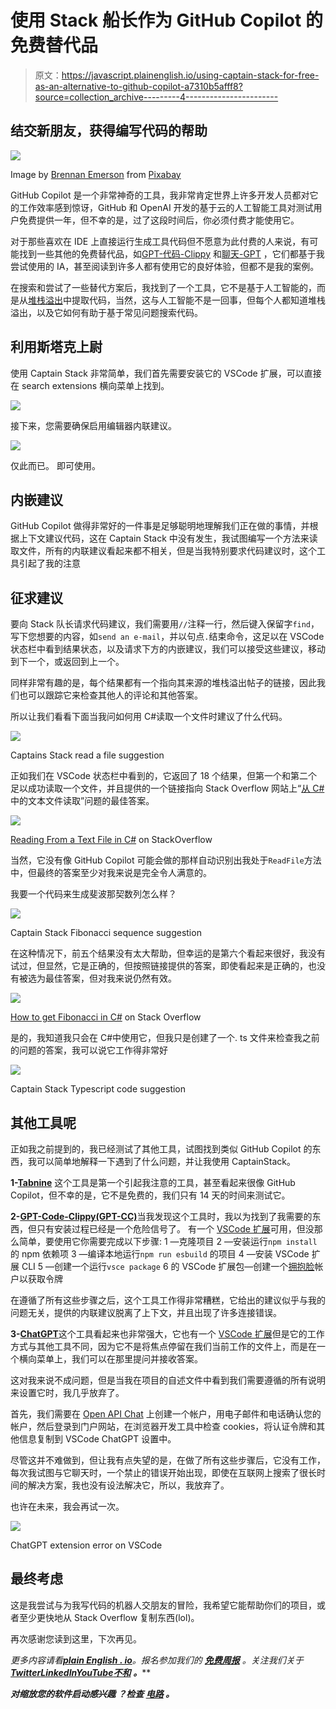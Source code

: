 # 使用 Stack 船长作为 GitHub Copilot 的免费替代品

> 原文：<https://javascript.plainenglish.io/using-captain-stack-for-free-as-an-alternative-to-github-copilot-a7310b5afff8?source=collection_archive---------4----------------------->

## 结交新朋友，获得编写代码的帮助

![](img/50064349455e36843ca257b77787f7ca.png)

Image by [Brennan Emerson](https://pixabay.com/users/marpockstudios-3375534/?utm_source=link-attribution&utm_medium=referral&utm_campaign=image&utm_content=2379878) from [Pixabay](https://pixabay.com//?utm_source=link-attribution&utm_medium=referral&utm_campaign=image&utm_content=2379878)

GitHub Copilot 是一个非常神奇的工具，我非常肯定世界上许多开发人员都对它的工作效率感到惊讶，GitHub 和 OpenAI 开发的基于云的人工智能工具对测试用户免费提供一年，但不幸的是，过了这段时间后，你必须付费才能使用它。

对于那些喜欢在 IDE 上直接运行生成工具代码但不愿意为此付费的人来说，有可能找到一些其他的免费替代品，如[GPT-代码-Clippy](https://github.com/CodedotAl/gpt-code-clippy) 和[聊天-GPT](https://github.com/mpociot/chatgpt-vscode) ，它们都基于我尝试使用的 IA，甚至阅读到许多人都有使用它的良好体验，但都不是我的案例。

在搜索和尝试了一些替代方案后，我找到了一个工具，它不是基于人工智能的，而是从[堆栈溢出](https://stackoverflow.com/)中提取代码，当然，这与人工智能不是一回事，但每个人都知道堆栈溢出，以及它如何有助于基于常见问题搜索代码。

## 利用斯塔克上尉

使用 Captain Stack 非常简单，我们首先需要安装它的 VSCode 扩展，可以直接在 search extensions 横向菜单上找到。

![](img/8cede8c3111be82a77adda9a951ac38a.png)

接下来，您需要确保启用编辑器内联建议。

![](img/1deafbdaf512baa975ee70bee7fad133.png)

仅此而已。
即可使用。

## 内嵌建议

GitHub Copilot 做得非常好的一件事是足够聪明地理解我们正在做的事情，并根据上下文建议代码，这在 Captain Stack 中没有发生，我试图编写一个方法来读取文件，所有的内联建议看起来都不相关，但是当我特别要求代码建议时，这个工具引起了我的注意

## 征求建议

要向 Stack 队长请求代码建议，我们需要用`//`注释一行，然后键入保留字`find`，写下您想要的内容，如`send an e-mail`，并以句点`.`结束命令，这足以在 VSCode 状态栏中看到结果状态，以及请求下方的内嵌建议，我们可以接受这些建议，移动到下一个，或返回到上一个。

同样非常有趣的是，每个结果都有一个指向其来源的堆栈溢出帖子的链接，因此我们也可以跟踪它来检查其他人的评论和其他答案。

所以让我们看看下面当我问如何用 C#读取一个文件时建议了什么代码。

![](img/e7f34814bf05673d081683c06bc0d672.png)

Captains Stack read a file suggestion

正如我们在 VSCode 状态栏中看到的，它返回了 18 个结果，但第一个和第二个足以成功读取一个文件，并且提供的一个链接指向 Stack Overflow 网站上“[从 C#](https://stackoverflow.com/questions/7980456/reading-from-a-text-file-in-c-sharp) 中的文本文件读取”问题的最佳答案。

![](img/39aaf5b68bbeaf5bc2ec2abdf0ceb95f.png)

[Reading From a Text File in C#](https://stackoverflow.com/questions/7980456/reading-from-a-text-file-in-c-sharp) on StackOverflow

当然，它没有像 GitHub Copilot 可能会做的那样自动识别出我处于`ReadFile`方法中，但最终的答案至少对我来说是完全令人满意的。

我要一个代码来生成斐波那契数列怎么样？

![](img/91814a3985f2a586000ff5932ea2edca.png)

Captain Stack Fibonacci sequence suggestion

在这种情况下，前五个结果没有太大帮助，但幸运的是第六个看起来很好，我没有试过，但显然，它是正确的，但按照链接提供的答案，即使看起来是正确的，也没有被选为最佳答案，但对我来说仍然有效。

![](img/f11be41af38a4fe1a15ff6100da412a8.png)

[How to get Fibonacci in C#](https://stackoverflow.com/questions/40966711/how-to-get-fibonacci-in-c-sharp/71064364#71064364) on Stack Overflow

是的，我知道我只会在 C#中使用它，但我只是创建了一个. ts 文件来检查我之前的问题的答案，我可以说它工作得非常好

![](img/828b3c043d5c7e49479da72802f11bc7.png)

Captain Stack Typescript code suggestion

## 其他工具呢

正如我之前提到的，我已经测试了其他工具，试图找到类似 GitHub Copilot 的东西，我可以简单地解释一下遇到了什么问题，并让我使用 CaptainStack。

**1-**[**Tabnine**](https://www.tabnine.com/)
这个工具是第一个引起我注意的工具，甚至看起来很像 GitHub Copilot，但不幸的是，它不是免费的，我们只有 14 天的时间来测试它。

**2-**[**GPT-Code-Clippy(GPT-CC)**](https://github.com/CodedotAl/gpt-code-clippy)当我发现这个工具时，我以为找到了我需要的东西，但只有安装过程已经是一个危险信号了。
有一个 [VSCode 扩展](https://github.com/CodedotAl/code-clippy-vscode)可用，但没那么简单，要使用它你需要完成以下步骤:
1 —克隆项目
2 —安装运行`npm install`
的 npm 依赖项 3 —编译本地运行`npm run esbuild`
的项目 4 —安装 VSCode 扩展 CLI
5 —创建一个运行`vsce package`
6 的 VSCode 扩展包—创建一个[拥抱脸](https://huggingface.co/welcome)帐户以获取令牌

在遵循了所有这些步骤之后，这个工具工作得非常糟糕，它给出的建议似乎与我的问题无关，提供的内联建议脱离了上下文，并且出现了许多连接错误。

**3-**[**ChatGPT**](https://chat.openai.com/auth/login)这个工具看起来也非常强大，它也有一个 [VSCode 扩展](https://github.com/mpociot/chatgpt-vscode)但是它的工作方式与其他工具不同，因为它不是将焦点停留在我们当前工作的文件上，而是在一个横向菜单上，我们可以在那里提问并接收答案。

这对我来说不成问题，但是当我在项目的自述文件中看到我们需要遵循的所有说明来设置它时，我几乎放弃了。

首先，我们需要在 [Open API Chat](https://chat.openai.com/) 上创建一个帐户，用电子邮件和电话确认您的帐户，然后登录到门户网站，在浏览器开发工具中检查 cookies，将认证令牌和其他信息复制到 VSCode ChatGPT 设置中。

尽管这并不难做到，但让我有点失望的是，在做了所有这些步骤后，它没有工作，每次我试图与它聊天时，一个禁止的错误开始出现，即使在互联网上搜索了很长时间的解决方案，我也没有设法解决它，所以，我放弃了。

也许在未来，我会再试一次。

![](img/3b252cfe1a0f0712adacbecc704f9c19.png)

ChatGPT extension error on VSCode

## 最终考虑

这是我尝试与为我写代码的机器人交朋友的冒险，我希望它能帮助你们的项目，或者至少更快地从 Stack Overflow 复制东西(lol)。

再次感谢您读到这里，下次再见。

*更多内容请看*[***plain English . io***](https://plainenglish.io/)*。报名参加我们的* [***免费周报***](http://newsletter.plainenglish.io/) *。关注我们关于*[***Twitter***](https://twitter.com/inPlainEngHQ)[***LinkedIn***](https://www.linkedin.com/company/inplainenglish/)*[***YouTube***](https://www.youtube.com/channel/UCtipWUghju290NWcn8jhyAw)*[***不和***](https://discord.gg/GtDtUAvyhW) ***。*****

*****对缩放您的软件启动感兴趣*** *？检查* [***电路***](https://circuit.ooo?utm=publication-post-cta) *。***